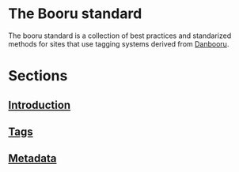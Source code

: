 # The Booru standard

The booru standard is a collection of best practices and standarized methods for sites that use tagging systems derived from [Danbooru](https://en.wikipedia.org/wik).

# Sections
## [Introduction](Introduction.md)
## [Tags](Tags.md)
## [Metadata](Metadata.md)
